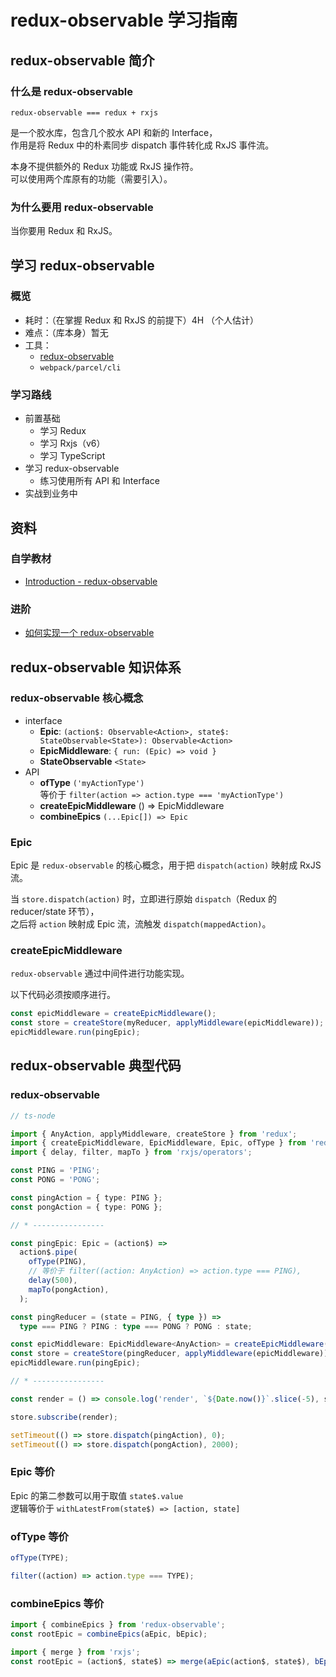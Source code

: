 # redux-observable 学习指南

## redux-observable 简介

### 什么是 redux-observable

`redux-observable === redux + rxjs`

是一个胶水库，包含几个胶水 API 和新的 Interface，  
作用是将 Redux 中的朴素同步 dispatch 事件转化成 RxJS 事件流。

本身不提供额外的 Redux 功能或 RxJS 操作符。  
可以使用两个库原有的功能（需要引入）。

### 为什么要用 redux-observable

当你要用 Redux 和 RxJS。

## 学习 redux-observable

### 概览

- 耗时：（在掌握 Redux 和 RxJS 的前提下）4H （个人估计）
- 难点：（库本身）暂无
- 工具：
  - [redux-observable](https://www.npmjs.com/package/redux-observable)
  - `webpack/parcel/cli`

### 学习路线

- 前置基础
  - 学习 Redux
  - 学习 Rxjs（v6）
  - 学习 TypeScript
- 学习 redux-observable
  - 练习使用所有 API 和 Interface
- 实战到业务中

## 资料

### 自学教材

<!-- - [简介 - redux-observable](https://redux-observable-cn.js.org/) -->

- [Introduction - redux-observable](https://redux-observable.js.org/)

### 进阶

- [如何实现一个 redux-observable](http://yoyoyohamapi.me/2018/08/21/%E5%AE%9E%E7%8E%B0%E4%B8%80%E4%B8%AA_redux-observable/)

## redux-observable 知识体系

### redux-observable 核心概念

- interface
  - **Epic**: `(action$: Observable<Action>, state$: StateObservable<State>): Observable<Action>`
  - **EpicMiddleware**: `{ run: (Epic) => void }`
  - **StateObservable** `<State>`
- API
  - **ofType** `('myActionType')`  
    等价于 `filter(action => action.type === 'myActionType')`
  - **createEpicMiddleware** () => EpicMiddleware
  - **combineEpics** `(...Epic[]) => Epic`

### Epic

Epic 是 `redux-observable` 的核心概念，用于把 `dispatch(action)` 映射成 RxJS 流。

当 `store.dispatch(action)` 时，立即进行原始 `dispatch`（Redux 的 reducer/state 环节），  
之后将 `action` 映射成 Epic 流，流触发 `dispatch(mappedAction)`。

### createEpicMiddleware

`redux-observable` 通过中间件进行功能实现。

以下代码必须按顺序进行。

```javascript
const epicMiddleware = createEpicMiddleware();
const store = createStore(myReducer, applyMiddleware(epicMiddleware));
epicMiddleware.run(pingEpic);
```

## redux-observable 典型代码

### redux-observable

```typescript
// ts-node

import { AnyAction, applyMiddleware, createStore } from 'redux';
import { createEpicMiddleware, EpicMiddleware, Epic, ofType } from 'redux-observable';
import { delay, filter, mapTo } from 'rxjs/operators';

const PING = 'PING';
const PONG = 'PONG';

const pingAction = { type: PING };
const pongAction = { type: PONG };

// * ----------------

const pingEpic: Epic = (action$) =>
  action$.pipe(
    ofType(PING),
    // 等价于 filter((action: AnyAction) => action.type === PING),
    delay(500),
    mapTo(pongAction),
  );

const pingReducer = (state = PING, { type }) =>
  type === PING ? PING : type === PONG ? PONG : state;

const epicMiddleware: EpicMiddleware<AnyAction> = createEpicMiddleware();
const store = createStore(pingReducer, applyMiddleware(epicMiddleware));
epicMiddleware.run(pingEpic);

// * ----------------

const render = () => console.log('render', `${Date.now()}`.slice(-5), store.getState());

store.subscribe(render);

setTimeout(() => store.dispatch(pingAction), 0);
setTimeout(() => store.dispatch(pongAction), 2000);
```

### Epic 等价

Epic 的第二参数可以用于取值 `state$.value`  
逻辑等价于 `withLatestFrom(state$) => [action, state]`

### ofType 等价

```javascript
ofType(TYPE);
```

```javascript
filter((action) => action.type === TYPE);
```

### combineEpics 等价

```javascript
import { combineEpics } from 'redux-observable';
const rootEpic = combineEpics(aEpic, bEpic);
```

```javascript
import { merge } from 'rxjs';
const rootEpic = (action$, state$) => merge(aEpic(action$, state$), bEpic(action$, state$));
```
